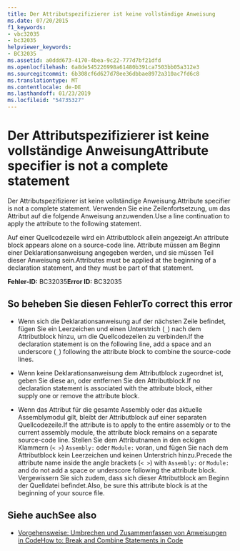 ```yaml
---
title: Der Attributspezifizierer ist keine vollständige Anweisung
ms.date: 07/20/2015
f1_keywords:
- vbc32035
- bc32035
helpviewer_keywords:
- BC32035
ms.assetid: a0ddd673-4170-4bea-9c22-777d7bf21dfd
ms.openlocfilehash: 6a8de545226998a61480b391ca7503bb05a312e3
ms.sourcegitcommit: 6b308cf6d627d78ee36dbbae8972a310ac7fd6c8
ms.translationtype: MT
ms.contentlocale: de-DE
ms.lasthandoff: 01/23/2019
ms.locfileid: "54735327"
---
```

# <a name="attribute-specifier-is-not-a-complete-statement"></a><span data-ttu-id="f8b97-102">Der Attributspezifizierer ist keine vollständige Anweisung</span><span class="sxs-lookup"><span data-stu-id="f8b97-102">Attribute specifier is not a complete statement</span></span>
<span data-ttu-id="f8b97-103">Der Attributspezifizierer ist keine vollständige Anweisung.</span><span class="sxs-lookup"><span data-stu-id="f8b97-103">Attribute specifier is not a complete statement.</span></span> <span data-ttu-id="f8b97-104">Verwenden Sie eine Zeilenfortsetzung, um das Attribut auf die folgende Anweisung anzuwenden.</span><span class="sxs-lookup"><span data-stu-id="f8b97-104">Use a line continuation to apply the attribute to the following statement.</span></span>  
  
 <span data-ttu-id="f8b97-105">Auf einer Quellcodezeile wird ein Attributblock allein angezeigt.</span><span class="sxs-lookup"><span data-stu-id="f8b97-105">An attribute block appears alone on a source-code line.</span></span> <span data-ttu-id="f8b97-106">Attribute müssen am Beginn einer Deklarationsanweisung angegeben werden, und sie müssen Teil dieser Anweisung sein.</span><span class="sxs-lookup"><span data-stu-id="f8b97-106">Attributes must be applied at the beginning of a declaration statement, and they must be part of that statement.</span></span>  
  
 <span data-ttu-id="f8b97-107">**Fehler-ID:** BC32035</span><span class="sxs-lookup"><span data-stu-id="f8b97-107">**Error ID:** BC32035</span></span>  
  
## <a name="to-correct-this-error"></a><span data-ttu-id="f8b97-108">So beheben Sie diesen Fehler</span><span class="sxs-lookup"><span data-stu-id="f8b97-108">To correct this error</span></span>  
  
-   <span data-ttu-id="f8b97-109">Wenn sich die Deklarationsanweisung auf der nächsten Zeile befindet, fügen Sie ein Leerzeichen und einen Unterstrich (`_`) nach dem Attributblock hinzu, um die Quellcodezeilen zu verbinden.</span><span class="sxs-lookup"><span data-stu-id="f8b97-109">If the declaration statement is on the following line, add a space and an underscore (`_`) following the attribute block to combine the source-code lines.</span></span>  
  
-   <span data-ttu-id="f8b97-110">Wenn keine Deklarationsanweisung dem Attributblock zugeordnet ist, geben Sie diese an, oder entfernen Sie den Attributblock.</span><span class="sxs-lookup"><span data-stu-id="f8b97-110">If no declaration statement is associated with the attribute block, either supply one or remove the attribute block.</span></span>  
  
-   <span data-ttu-id="f8b97-111">Wenn das Attribut für die gesamte Assembly oder das aktuelle Assemblymodul gilt, bleibt der Attributblock auf einer separaten Quellcodezeile.</span><span class="sxs-lookup"><span data-stu-id="f8b97-111">If the attribute is to apply to the entire assembly or to the current assembly module, the attribute block remains on a separate source-code line.</span></span> <span data-ttu-id="f8b97-112">Stellen Sie dem Attributnamen in den eckigen Klammern (`< >`) `Assembly:` oder `Module:` voran, und fügen Sie nach dem Attributblock kein Leerzeichen und keinen Unterstrich hinzu.</span><span class="sxs-lookup"><span data-stu-id="f8b97-112">Precede the attribute name inside the angle brackets (`< >`) with `Assembly:` or `Module:` and do not add a space or underscore following the attribute block.</span></span> <span data-ttu-id="f8b97-113">Vergewissern Sie sich zudem, dass sich dieser Attributblock am Beginn der Quelldatei befindet.</span><span class="sxs-lookup"><span data-stu-id="f8b97-113">Also, be sure this attribute block is at the beginning of your source file.</span></span>  
  
## <a name="see-also"></a><span data-ttu-id="f8b97-114">Siehe auch</span><span class="sxs-lookup"><span data-stu-id="f8b97-114">See also</span></span>

- [<span data-ttu-id="f8b97-115">Vorgehensweise: Umbrechen und Zusammenfassen von Anweisungen in Code</span><span class="sxs-lookup"><span data-stu-id="f8b97-115">How to: Break and Combine Statements in Code</span></span>](../../visual-basic/programming-guide/program-structure/how-to-break-and-combine-statements-in-code.md)
